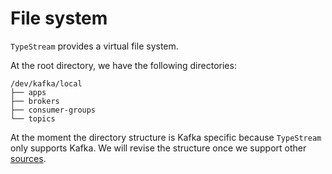 # File system

`TypeStream` provides a virtual file system.

At the root directory, we have the following directories:

```ssh
/dev/kafka/local
├── apps
├── brokers
├── consumer-groups
└── topics
```

At the moment the directory structure is Kafka specific because `TypeStream` only
supports Kafka. We will revise the structure once we support other
[sources](reference/glossary.md#source).
